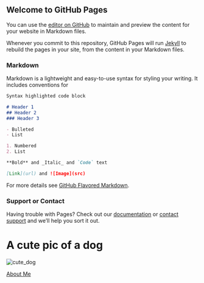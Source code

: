 ## Welcome to GitHub Pages

You can use the [editor on GitHub](https://github.com/nguyen-gia-hien-tu/Hien_Tu.github.io/edit/master/index.md) to maintain and preview the content for your website in Markdown files.

Whenever you commit to this repository, GitHub Pages will run [Jekyll](https://jekyllrb.com/) to rebuild the pages in your site, from the content in your Markdown files.

### Markdown

Markdown is a lightweight and easy-to-use syntax for styling your writing. It includes conventions for

```markdown
Syntax highlighted code block

# Header 1
## Header 2
### Header 3

- Bulleted
- List

1. Numbered
2. List

**Bold** and _Italic_ and `Code` text

[Link](url) and ![Image](src)
```

For more details see [GitHub Flavored Markdown](https://guides.github.com/features/mastering-markdown/).

### Support or Contact

Having trouble with Pages? Check out our [documentation](https://help.github.com/categories/github-pages-basics/) or [contact support](https://github.com/contact) and we’ll help you sort it out.

# A cute pic of a dog
![cute_dog](http://3.bp.blogspot.com/-sWdCJqdgrbU/T_peu9rUdVI/AAAAAAAAESE/SpWF93ljOYs/s1600/Beautiful+dog+hd+Wallpapers_1.jpg)

[About Me](about)
